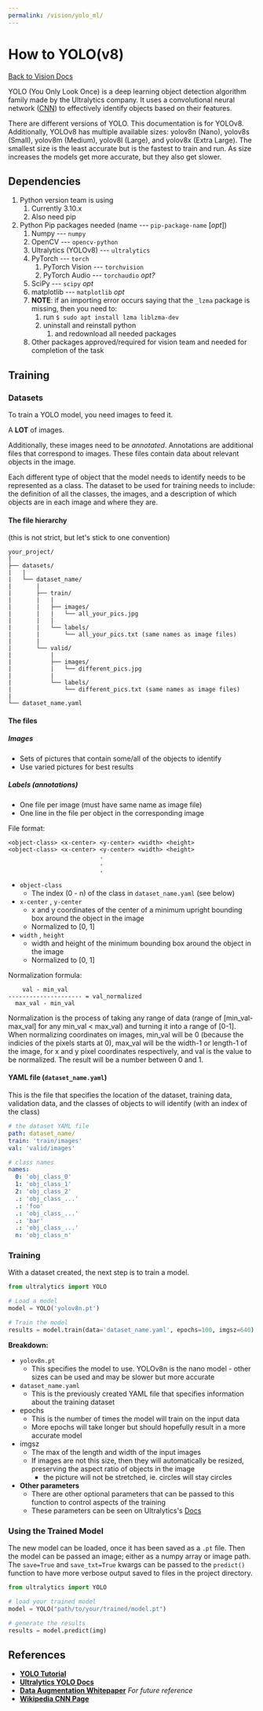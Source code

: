 ```yaml
---
permalink: /vision/yolo_ml/
---
```


# How to YOLO(v8)

[Back to Vision Docs](/docs/vision/)

YOLO (You Only Look Once) is a deep learning object detection algorithm family made by the Ultralytics company. It uses a convolutional neural network ([CNN](https://en.wikipedia.org/wiki/Convolutional_neural_network)) to effectively identify objects based on their features.

There are different versions of YOLO. This documentation is for YOLOv8. Additionally, YOLOv8 has multiple available sizes: yolov8n (Nano), yolov8s (Small), yolov8m (Medium), yolov8l (Large), and yolov8x (Extra Large). The smallest size is the least accurate but is the fastest to train and run. As size increases the models get more accurate, but they also get slower.

## Dependencies

1. Python version team is using
   1. Currently 3.10.x
   2. Also need pip
2. Python Pip packages needed (name --- `pip-package-name` [*opt*])
   1. Numpy --- `numpy`
   2. OpenCV --- `opencv-python`
   3. Ultralytics (YOLOv8) --- `ultralytics`
   4. PyTorch --- `torch`
      1. PyTorch Vision --- `torchvision`
      2. PyTorch Audio --- `torchaudio` *opt?*
   5. SciPy --- `scipy` *opt*
   6. matplotlib --- `matplotlib` *opt*
   7. **NOTE**: if an importing error occurs saying that the `_lzma` package is missing, then you need to:
      1. run `$ sudo apt install lzma liblzma-dev`
      2. uninstall and reinstall python
         1. and redownload all needed packages
   8. Other packages approved/required for vision team and needed for completion of the task

## Training

### Datasets

To train a YOLO model, you need images to feed it.

A **LOT** of images.

Additionally, these images need to be *annotated*. Annotations are additional files that correspond to images. These files contain data about relevant objects in the image.

Each different type of object that the model needs to identify needs to be represented as a class. The dataset to be used for training needs to include: the definition of all the classes, the images, and a description of which objects are in each image and where they are.

#### The file hierarchy

(this is not strict, but let's stick to one convention)

	your_project/
	|	
	├── datasets/
	|	|
	|	└── dataset_name/
	|		|
	|		├── train/
	|		|	|
	|		|	├── images/
	|		|	|	└── all_your_pics.jpg
	|		|	|
	|		|	└── labels/
	|		|		└── all_your_pics.txt (same names as image files)
	|		|
	|		└── valid/
	|			|
	|			├── images/
	|			|	└── different_pics.jpg
	|			|
	|			└── labels/
	|				└── different_pics.txt (same names as image files)
	|
	└── dataset_name.yaml

#### The files

##### Images

- Sets of pictures that contain some/all of the objects to identify
- Use varied pictures for best results

##### Labels (annotations)

- One file per image (must have same name as image file)
- One line in the file per object in the corresponding image

File format:
```
<object-class> <x-center> <y-center> <width> <height>
<object-class> <x-center> <y-center> <width> <height>
						  .
						  .
						  .
```

 - `object-class`
   - The index (0 - n) of the class in `dataset_name.yaml` (see below)
 - `x-center` , `y-center`
   - x and y coordinates of the center of a minimum upright bounding box around the object in the image
   - Normalized to [0, 1]
 - `width` , `height`
   - width and height of the minimum bounding box around the object in the image
   - Normalized to [0, 1]

Normalization formula:

	    val - min_val
	--------------------- = val_normalized
	  max_val - min_val

Normalization is the process of taking any range of data (range of [min_val-max_val] for any min_val \< max_val) and turning it into a range of [0-1]. When normalizing coordinates on images, min_val will be 0 (because the indicies of the pixels starts at 0), max_val will be the width-1 or length-1 of the image, for x and y pixel coordinates respectively, and val is the value to be normalized. The result will be a number between 0 and 1.

#### YAML file (`dataset_name.yaml`)

This is the file that specifies the location of the dataset, training data, validation data, and the classes of objects to will identify (with an index of the class)

```yaml
# the dataset YAML file
path: dataset_name/
train: 'train/images'
val: 'valid/images'

# class names
names:
  0: 'obj_class_0'
  1: 'obj_class_1'
  2: 'obj_class_2'
  .: 'obj_class_...'
  .: 'foo'
  .: 'obj_class_...'
  .: 'bar'
  .: 'obj_class_...'
  n: 'obj_class_n'
```

### Training

With a dataset created, the next step is to train a model.

```python
from ultralytics import YOLO

# Load a model
model = YOLO('yolov8n.pt')

# Train the model
results = model.train(data='dataset_name.yaml', epochs=100, imgsz=640)
```

**Breakdown:**
 - `yolov8n.pt`
   - This specifies the model to use. YOLOv8n is the nano model - other sizes can be used and may be slower but more accurate
 - `dataset_name.yaml`
   - This is the previously created YAML file that specifies information about the training dataset
 - epochs
   - This is the number of times the model will train on the input data
   - More epochs will take longer but should hopefully result in a more accurate model
 - imgsz
   - The max of the length and width of the input images
   - If images are not this size, then they will automatically be resized, preserving the aspect ratio of objects in the image
     - the picture will not be stretched, ie. circles will stay circles
 - **Other parameters**
   - There are other optional parameters that can be passed to this function to control aspects of the training
   - These parameters can be seen on Ultralytics's [Docs](https://docs.ultralytics.com/models/train/#arguments)

### Using the Trained Model

The new model can be loaded, once it has been saved as a `.pt` file. Then the model can be passed an image; either as a numpy array or image path. The `save=True` and `save_txt=True` kwargs can be passed to the `predict()` function to have more verbose output saved to files in the project directory.

```python
from ultralytics import YOLO

# load your trained model
model = YOLO("path/to/your/trained/model.pt")

# generate the results
results = model.predict(img)
```

## References

- **[YOLO Tutorial](https://learnopencv.com/train-yolov8-on-custom-dataset/)**
- **[Ultralytics YOLO Docs](https://docs.ultralytics.com/)**
- **[Data Augmentation Whitepaper](https://journalofbigdata.springeropen.com/articles/10.1186/s40537-019-0197-0)** *For future reference*
- **[Wikipedia CNN Page](https://en.wikipedia.org/wiki/Convolutional_neural_network)**

